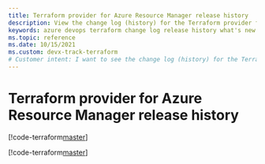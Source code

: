 ```yaml
---
title: Terraform provider for Azure Resource Manager release history
description: View the change log (history) for the Terraform provider for Azure Resource Manager
keywords: azure devops terraform change log release history what's new
ms.topic: reference
ms.date: 10/15/2021
ms.custom: devx-track-terraform
# Customer intent: I want to see the change log (history) for the Terraform provider for Azure Resource Manager
---
```


# Terraform provider for Azure Resource Manager release history

[!code-terraform[master](../../terraform_samples/quickstart/101-resource-group/main.tf)]

[!code-terraform[master](../../hashicorp-terraform-provider-azurerm/CHANGELOG.md)]
